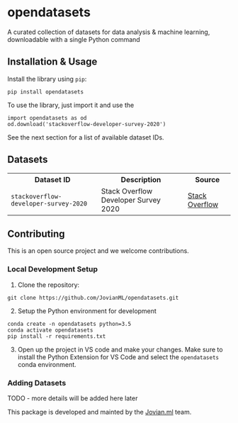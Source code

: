 # opendatasets
A curated collection of datasets for data analysis &amp; machine learning, downloadable with a single Python command

## Installation & Usage

Install the library using `pip`:

```
pip install opendatasets
```

To use the library, just import it and use the

```
import opendatasets as od
od.download('stackoverflow-developer-survey-2020')
```

See the next section for a list of available dataset IDs.

## Datasets

<table>
    <tr>
        <th>Dataset ID</th>
        <th>Description</th>
        <th>Source</th>
    </tr>
    <tr>
        <td><code>stackoverflow-developer-survey-2020</code></td>
        <td>Stack Overflow Developer Survey 2020</td>
        <td>
            <a href="https://insights.stackoverflow.com/survey/">Stack Overflow</a>
        </td>
</tr>

</table>

## Contributing

This is an open source project and we welcome contributions. 

### Local Development Setup

1. Clone the repository:

```
git clone https://github.com/JovianML/opendatasets.git
```

2. Setup the Python environment for development

```
conda create -n opendatasets python=3.5
conda activate opendatasets
pip install -r requirements.txt
```

3. Open up the project in VS code and make your changes. Make sure to install the Python Extension for VS Code and select the `opendatasets` conda environment.

### Adding Datasets

TODO - more details will be added here later

This package is developed and mainted by the [Jovian.ml](https://www.jovian.ml) team.